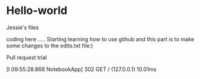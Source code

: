 # Hello-world
Jessie's files


coding here .....
Starting learning how to use github and this part is to make some changes to the edits.txt file:)

Pull request trial



[I 09:55:28.868 NotebookApp] 302 GET / (127.0.0.1) 10.01ms

